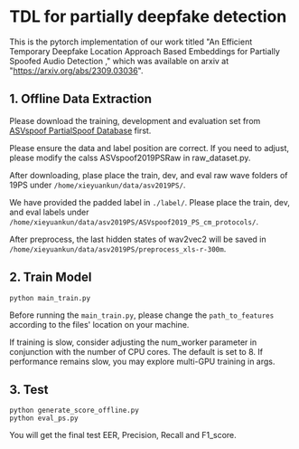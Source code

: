 # TDL for partially deepfake detection
This is the pytorch implementation of our work titled "An Efficient Temporary Deepfake Location Approach Based Embeddings for Partially Spoofed Audio Detection ," which was available on arxiv at "https://arxiv.org/abs/2309.03036".

##  1. Offline Data Extraction
Please download the training, development and evaluation set from [ASVspoof PartialSpoof Database](https://zenodo.org/records/5766198) first.

Please ensure the data and label position are correct. If you need to adjust, please modify the calss ASVspoof2019PSRaw in raw_dataset.py.

After downloading, plase place the train, dev, and eval raw wave folders of 19PS under `/home/xieyuankun/data/asv2019PS/`.

We have provided the padded label in `./label/`. Please place the train, dev, and eval labels under `/home/xieyuankun/data/asv2019PS/ASVspoof2019_PS_cm_protocols/`.

After preprocess, the last hidden states of wav2vec2 will be saved in `/home/xieyuankun/data/asv2019PS/preprocess_xls-r-300m`.


## 2. Train Model

```
python main_train.py 
```
Before running the `main_train.py`, please change the `path_to_features` according to the files' location on your machine.

If training is slow, consider adjusting the num_worker parameter in conjunction with the number of CPU cores. 
The default is set to 8. If performance remains slow, you may explore multi-GPU training in args.

## 3. Test
```
python generate_score_offline.py 
python eval_ps.py
```
You will get the final test EER, Precision, Recall and F1_score.
